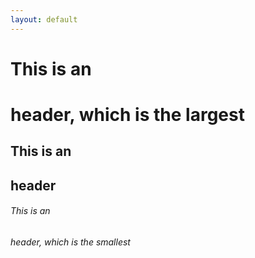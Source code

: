 ```yaml
---
layout: default
---
```

# This is an <h1> header, which is the largest
## This is an <h2> header
###### This is an <h6> header, which is the smallest


